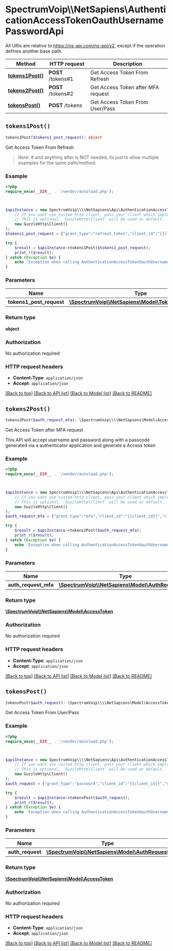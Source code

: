 # SpectrumVoip\\\\NetSapiens\AuthenticationAccessTokenOauthUsernamePasswordApi

All URIs are relative to https://ns-api.com/ns-api/v2, except if the operation defines another base path.

| Method | HTTP request | Description |
| ------------- | ------------- | ------------- |
| [**tokens1Post()**](AuthenticationAccessTokenOauthUsernamePasswordApi.md#tokens1Post) | **POST** /tokens#1 | Get Access Token From Refresh |
| [**tokens2Post()**](AuthenticationAccessTokenOauthUsernamePasswordApi.md#tokens2Post) | **POST** /tokens#2 | Get Access Token after MFA request |
| [**tokensPost()**](AuthenticationAccessTokenOauthUsernamePasswordApi.md#tokensPost) | **POST** /tokens | Get Access Token From User/Pass |


## `tokens1Post()`

```php
tokens1Post($tokens1_post_request): object
```

Get Access Token From Refresh

> Note: # and anything after is NOT needed, its just to allow multiple examples for the same path/method.

### Example

```php
<?php
require_once(__DIR__ . '/vendor/autoload.php');



$apiInstance = new SpectrumVoip\\\\NetSapiens\Api\AuthenticationAccessTokenOauthUsernamePasswordApi(
    // If you want use custom http client, pass your client which implements `GuzzleHttp\ClientInterface`.
    // This is optional, `GuzzleHttp\Client` will be used as default.
    new GuzzleHttp\Client()
);
$tokens1_post_request = {"grant_type":"refresh_token","client_id":"{{client_id}}","client_secret":"{{client_secret}}","refresh_token":"{{refresh_token}}"}; // \SpectrumVoip\\\\NetSapiens\Model\Tokens1PostRequest

try {
    $result = $apiInstance->tokens1Post($tokens1_post_request);
    print_r($result);
} catch (Exception $e) {
    echo 'Exception when calling AuthenticationAccessTokenOauthUsernamePasswordApi->tokens1Post: ', $e->getMessage(), PHP_EOL;
}
```

### Parameters

| Name | Type | Description  | Notes |
| ------------- | ------------- | ------------- | ------------- |
| **tokens1_post_request** | [**\SpectrumVoip\\\\NetSapiens\Model\Tokens1PostRequest**](../Model/Tokens1PostRequest.md)|  | [optional] |

### Return type

**object**

### Authorization

No authorization required

### HTTP request headers

- **Content-Type**: `application/json`
- **Accept**: `application/json`

[[Back to top]](#) [[Back to API list]](../../README.md#endpoints)
[[Back to Model list]](../../README.md#models)
[[Back to README]](../../README.md)

## `tokens2Post()`

```php
tokens2Post($auth_request_mfa): \SpectrumVoip\\\\NetSapiens\Model\AccessToken
```

Get Access Token after MFA request

This API will accept username and password along with a passcode generated via a authenticator application and generate a Access token

### Example

```php
<?php
require_once(__DIR__ . '/vendor/autoload.php');



$apiInstance = new SpectrumVoip\\\\NetSapiens\Api\AuthenticationAccessTokenOauthUsernamePasswordApi(
    // If you want use custom http client, pass your client which implements `GuzzleHttp\ClientInterface`.
    // This is optional, `GuzzleHttp\Client` will be used as default.
    new GuzzleHttp\Client()
);
$auth_request_mfa = {"grant_type":"mfa","client_id":"{{client_id}}","client_secret":"{{client_secret}}","username":"{{user_login}}","password":"{{user_password}}","mfa_vendor":"google","mfa_type":"authenticator","passcode":"110124","ns_id_type":"subscriber","access_token":"2711618e692064e183e9596a26e8eb10"}; // \SpectrumVoip\\\\NetSapiens\Model\AuthRequestMFA

try {
    $result = $apiInstance->tokens2Post($auth_request_mfa);
    print_r($result);
} catch (Exception $e) {
    echo 'Exception when calling AuthenticationAccessTokenOauthUsernamePasswordApi->tokens2Post: ', $e->getMessage(), PHP_EOL;
}
```

### Parameters

| Name | Type | Description  | Notes |
| ------------- | ------------- | ------------- | ------------- |
| **auth_request_mfa** | [**\SpectrumVoip\\\\NetSapiens\Model\AuthRequestMFA**](../Model/AuthRequestMFA.md)|  | [optional] |

### Return type

[**\SpectrumVoip\\\\NetSapiens\Model\AccessToken**](../Model/AccessToken.md)

### Authorization

No authorization required

### HTTP request headers

- **Content-Type**: `application/json`
- **Accept**: `application/json`

[[Back to top]](#) [[Back to API list]](../../README.md#endpoints)
[[Back to Model list]](../../README.md#models)
[[Back to README]](../../README.md)

## `tokensPost()`

```php
tokensPost($auth_request): \SpectrumVoip\\\\NetSapiens\Model\AccessToken
```

Get Access Token From User/Pass



### Example

```php
<?php
require_once(__DIR__ . '/vendor/autoload.php');



$apiInstance = new SpectrumVoip\\\\NetSapiens\Api\AuthenticationAccessTokenOauthUsernamePasswordApi(
    // If you want use custom http client, pass your client which implements `GuzzleHttp\ClientInterface`.
    // This is optional, `GuzzleHttp\Client` will be used as default.
    new GuzzleHttp\Client()
);
$auth_request = {"grant_type":"password","client_id":"{{client_id}}","client_secret":"{{client_secret}}","username":"{{sub_login}}","password":"{{user_password}}"}; // \SpectrumVoip\\\\NetSapiens\Model\AuthRequest

try {
    $result = $apiInstance->tokensPost($auth_request);
    print_r($result);
} catch (Exception $e) {
    echo 'Exception when calling AuthenticationAccessTokenOauthUsernamePasswordApi->tokensPost: ', $e->getMessage(), PHP_EOL;
}
```

### Parameters

| Name | Type | Description  | Notes |
| ------------- | ------------- | ------------- | ------------- |
| **auth_request** | [**\SpectrumVoip\\\\NetSapiens\Model\AuthRequest**](../Model/AuthRequest.md)|  | [optional] |

### Return type

[**\SpectrumVoip\\\\NetSapiens\Model\AccessToken**](../Model/AccessToken.md)

### Authorization

No authorization required

### HTTP request headers

- **Content-Type**: `application/json`
- **Accept**: `application/json`

[[Back to top]](#) [[Back to API list]](../../README.md#endpoints)
[[Back to Model list]](../../README.md#models)
[[Back to README]](../../README.md)

